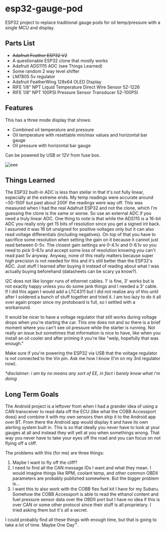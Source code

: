# esp32-gauge-pod

ESP32 project to replace traditional gauge pods for oil temp/pressure with a single MCU and display.

## Parts List

- ~~Adafruit Feather ESP32 V2~~
- A questionable ESP32 clone that mostly works
- Adafruit ADS1115 ADC (see Things Learned)
- Some random 2 way level shifter
- LM7805 5v regulator
- Adafruit FeatherWing 128x64 OLED Display
- RIFE 1/8" NPT Liquid Temperature Direct Wire Sensor 52-1226
- RIFE 1/8" NPT 100PSI Pressure Sensor Transducer 52-100PSI

## Features

This has a three mode display that shows:
- Combined oil temperature and pressure
- Oil temperature with resettable min/max values and horizontal bar gauge
- Oil pressure with horizontal bar gauge 

Can be powered by USB or 12V from fuse box.

![eee](https://i.imgur.com/RDA9ZbF.jpeg)

## Things Learned
The ESP32 built-in ADC is less than stellar in that it's not fully linear, especially at the extreme ends. My temp readings were accurate around ~50-150F but past about 200F the readings were way off. This was measured when I had the real Adafruit ESP32 and not the clone, which I'm guessing the clone is the same or worse. So use an external ADC if you need a truly linear ADC. One thing to note is that while the ADS115 is a 16-bit ADC you really only get 15 bits of resolution since you get a signed int back. I assumed it was 16 bit unsigned for positive voltages only but it can also read voltage differentials (including negatives). On top of that you have to sacrifice some resolution when setting the gain on it because it cannot just read between 0-5v. The closest gain settings are 0-4.1v and 0-6.1v so you need to pick 0-6.1v and accept some loss of resolution knowing you can't read past 5v anyway. Anyway, none of this really matters because super high precision is not needed for this and it's still better than the ESP32's ADC. Just stuff I learned after buying it instead of reading about what I was actually buying beforehand (datasheets can be scary ya know?).

I2C does not like longer runs of ethernet cables. 1' is fine, 3' works but is not exactly happy unless you do some jank things and I needed a 3' cable. If I did this again I would add a LTC4311 but I did not realize any of this until after I soldered a bunch of stuff together and tried it. I am too lazy to do it all over again proper since my protoboard is full, so I settled with a workaround.

It would be nicer to have a voltage regulator that still works during voltage drops when you're starting the car. This one does not and so there is a brief moment where you can't see oil pressure while the starter is running. Not really an issue but sometimes that information is nice to have, like when you install an oil cooler and after priming it you're like "welp, hopefully that was enough."

Make sure if you're powering the ESP32 via USB that the voltage regulator is not connected to the Vin pin. Ask me how I know (I'm on my 3rd regulator now).

*\*disclaimer: i am by no means any sort of EE, in fact i barely know what i'm doing*

## Long Term Goals
The Android project is a leftover from when I had a grander idea of using a CAN transceiver to read data off the ECU (like what the COBB Accessport does) and combine it with my own sensors then ship it to the Android app over BT. From there the Android app would display it and have its own alerting system built in. This is so that ideally you never have to look at your gauges at all and instead they will yell at you when somethings wrong. That way you never have to take your eyes off the road and you can focus on not flying off a cliff.

The problems with this (for me) are three things:
1. Maybe I want to fly off the cliff?
1. I need to find all the CAN message IDs I want and what they mean. I would imagine things like RPM, coolant temp, and other common OBDII parameters are probably published somewhere. But the bigger problem is...
1. I want this to also work with the COBB flex fuel kit I have for my Subaru. Somehow the COBB Accessport is able to read the ethanol content and fuel pressure sensor data over the OBDII port but I have no idea if this is over CAN or some other protocol since their stuff is all proprietary. I tried asking them but it's all a secret.

I could probably find all these things with enough time, but that is going to take a lot of time. Maybe One Day™. 